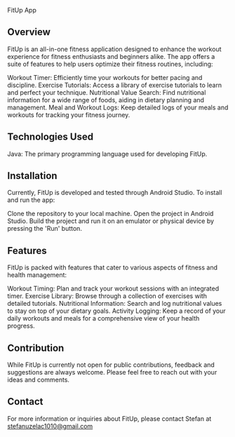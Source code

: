 FitUp App

## Overview
FitUp is an all-in-one fitness application designed to enhance the workout experience for fitness enthusiasts and beginners alike.
The app offers a suite of features to help users optimize their fitness routines, including:

Workout Timer: Efficiently time your workouts for better pacing and discipline.
Exercise Tutorials: Access a library of exercise tutorials to learn and perfect your technique.
Nutritional Value Search: Find nutritional information for a wide range of foods, aiding in dietary planning and management.
Meal and Workout Logs: Keep detailed logs of your meals and workouts for tracking your fitness journey.


## Technologies Used
Java: The primary programming language used for developing FitUp.

## Installation
Currently, FitUp is developed and tested through Android Studio. To install and run the app:

Clone the repository to your local machine.
Open the project in Android Studio.
Build the project and run it on an emulator or physical device by pressing the 'Run' button.

## Features
FitUp is packed with features that cater to various aspects of fitness and health management:

Workout Timing: Plan and track your workout sessions with an integrated timer.
Exercise Library: Browse through a collection of exercises with detailed tutorials.
Nutritional Information: Search and log nutritional values to stay on top of your dietary goals.
Activity Logging: Keep a record of your daily workouts and meals for a comprehensive view of your health progress.

## Contribution
While FitUp is currently not open for public contributions, feedback and suggestions are always welcome.
Please feel free to reach out with your ideas and comments.

## Contact
For more information or inquiries about FitUp, please contact Stefan at stefanuzelac1010@gmail.com

